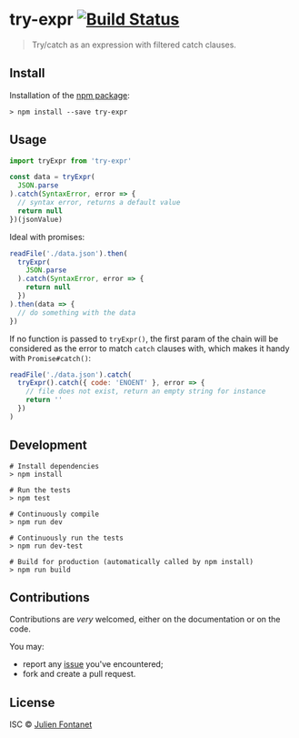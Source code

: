 # try-expr [![Build Status](https://travis-ci.org/JsCommunity/tr-expr.png?branch=master)](https://travis-ci.org/JsCommunity/tr-expr)

> Try/catch as an expression with filtered catch clauses.

## Install

Installation of the [npm package](https://npmjs.org/package/try-expr):

```
> npm install --save try-expr
```

## Usage

```js
import tryExpr from 'try-expr'

const data = tryExpr(
  JSON.parse
).catch(SyntaxError, error => {
  // syntax error, returns a default value
  return null
})(jsonValue)
```

Ideal with promises:

```js
readFile('./data.json').then(
  tryExpr(
    JSON.parse
  ).catch(SyntaxError, error => {
    return null
  })
).then(data => {
  // do something with the data
})
```

If no function is passed to `tryExpr()`, the first param of the chain will be considered as the error to match `catch` clauses with, which makes it handy with `Promise#catch()`:

```js
readFile('./data.json').catch(
  tryExpr().catch({ code: 'ENOENT' }, error => {
    // file does not exist, return an empty string for instance
    return ''
  })
)
```

## Development

```
# Install dependencies
> npm install

# Run the tests
> npm test

# Continuously compile
> npm run dev

# Continuously run the tests
> npm run dev-test

# Build for production (automatically called by npm install)
> npm run build
```

## Contributions

Contributions are *very* welcomed, either on the documentation or on
the code.

You may:

- report any [issue](https://github.com/JsCommunity/try-expr/issues)
  you've encountered;
- fork and create a pull request.

## License

ISC © [Julien Fontanet](https://github.com/julien-f)
